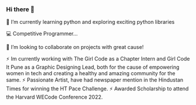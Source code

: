 ### Hi there 👋

🌱 I’m currently learning python and exploring exciting python libraries

💻 Competitive Programmer...

👯 I’m looking to collaborate on projects with great cause!

⚡ Im currently working with The Girl Code as a Chapter Intern and Girl Code It Pune as a Graphic Designing Lead, both for the cause of empowering women in tech and creating a healthy and amazing community for the same.
⚡ Passionate Artist, have had newspaper mention in the Hindustan Times for winning the HT Pace Challenge.
⚡ Awarded Scholarship to attend the Harvard WECode Conference 2022.

<!--
**AaliyahBeg/AaliyahBeg** is a ✨ _special_ ✨ repository because its `README.md` (this file) appears on your GitHub profile.

Here are some ideas to get you started:

- 🔭 I’m currently working on ...
- 🌱 I’m currently learning ...
- 👯 I’m looking to collaborate on ...
- 🤔 I’m looking for help with ...
- 💬 Ask me about ...
- 📫 How to reach me: ...
- 😄 Pronouns: ...
- ⚡ Fun fact: ...
-->

